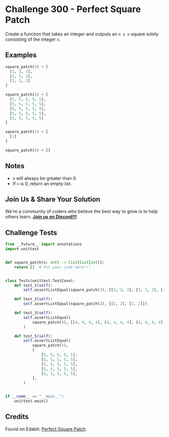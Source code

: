 # Challenge 300 - Perfect Square Patch

Create a function that takes an integer and outputs an `n x n` square solely consisting of the integer `n`.

## Examples
```python
square_patch(3) ➞ [
  [3, 3, 3],
  [3, 3, 3],
  [3, 3, 3]
]

square_patch(5) ➞ [
  [5, 5, 5, 5, 5],
  [5, 5, 5, 5, 5],
  [5, 5, 5, 5, 5],
  [5, 5, 5, 5, 5],
  [5, 5, 5, 5, 5]
]

square_patch(1) ➞ [
  [1]
]

square_patch(0) ➞ []
```
## Notes

- `n` will always be greater than 0.
- If `n` is 0, return an empty list.

## Join Us & Share Your Solution

We're a community of coders who believe the best way to grow is to help others learn. **[Join us on Discord!!!](https://discord.gg/sfHykntuGy)**

## Challenge Tests
```python
from __future__ import annotations
import unittest


def square_patch(n: int) -> list[list[int]]:
    return []  # Put your code here!!!


class Tests(unittest.TestCase):
    def test_1(self):
        self.assertListEqual(square_patch(3), [[3, 3, 3], [3, 3, 3], [3, 3, 3]])

    def test_2(self):
        self.assertListEqual(square_patch(2), [[2, 2], [2, 2]])

    def test_3(self):
        self.assertListEqual(
            square_patch(4), [[4, 4, 4, 4], [4, 4, 4, 4], [4, 4, 4, 4], [4, 4, 4, 4]]
        )

    def test_5(self):
        self.assertListEqual(
            square_patch(5),
            [
                [5, 5, 5, 5, 5],
                [5, 5, 5, 5, 5],
                [5, 5, 5, 5, 5],
                [5, 5, 5, 5, 5],
                [5, 5, 5, 5, 5],
            ],
        )


if __name__ == "__main__":
    unittest.main()
```
## Credits

Found on Edabit: [Perfect Square Patch](https://edabit.com/challenge/K3qMssK6mF34ctXE5)
